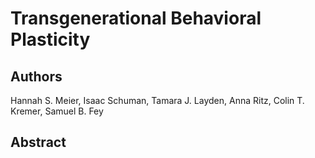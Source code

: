 # Transgenerational Behavioral Plasticity
## Authors
Hannah S. Meier, Isaac Schuman, Tamara J. Layden, Anna Ritz, Colin T. Kremer, Samuel B. Fey
## Abstract 
